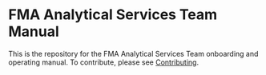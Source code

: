 # FMA Analytical Services Team Manual
This is the repository for the FMA Analytical Services Team onboarding and operating manual.  To contribute, please see [Contributing](contributing.qmd).
